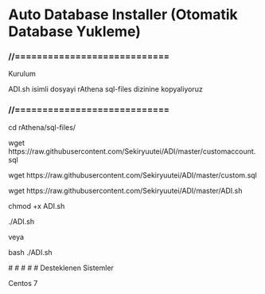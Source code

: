 # Auto Database Installer (Otomatik Database Yukleme)
<h3>//============================</h3>
<p>Kurulum</p>
<p>ADI.sh isimli dosyayi rAthena sql-files dizinine kopyaliyoruz</p>
<h3>//============================</h3>

<p>cd rAthena/sql-files/</p>
<p>wget https://raw.githubusercontent.com/Sekiryuutei/ADI/master/customaccount.sql</p>
<p>wget https://raw.githubusercontent.com/Sekiryuutei/ADI/master/custom.sql</p>
<p>wget https://raw.githubusercontent.com/Sekiryuutei/ADI/master/ADI.sh</p>
<p>chmod +x ADI.sh</p>
<p>./ADI.sh</p>
<p>veya</p>
<p>bash ./ADI.sh</p>
#
#
#
#
# Desteklenen Sistemler
<p>Centos 7</p>
